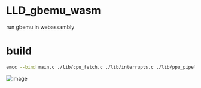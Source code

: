 # LLD_gbemu_wasm
run gbemu in webassambly  
# build 
```bash
emcc --bind main.c ./lib/cpu_fetch.c ./lib/interrupts.c ./lib/ppu_pipeline.c ./lib/timer.c ./lib/dma.c ./lib/bus.c ./lib/cart.c ./lib/cpu_proc.c ./lib/emu.c ./lib/io.c ./lib/ppu_sm.c ./lib/ui.c ./lib/cpu_util.c ./lib/gamepad.c ./lib/lcd.c ./lib/ram.c ./lib/cpu.c ./lib/dbg.c ./lib/instructions.c ./lib/ppu.c ./lib/stack.c -I ./include  -o foo.html -s USE_SDL=2 -s USE_SDL_GFX=2 --preload-file LG.gb   -sALLOW_MEMORY_GROWTH -s ASYNCIFY
```

![image](https://imgur.com/LApSnni.gif)
